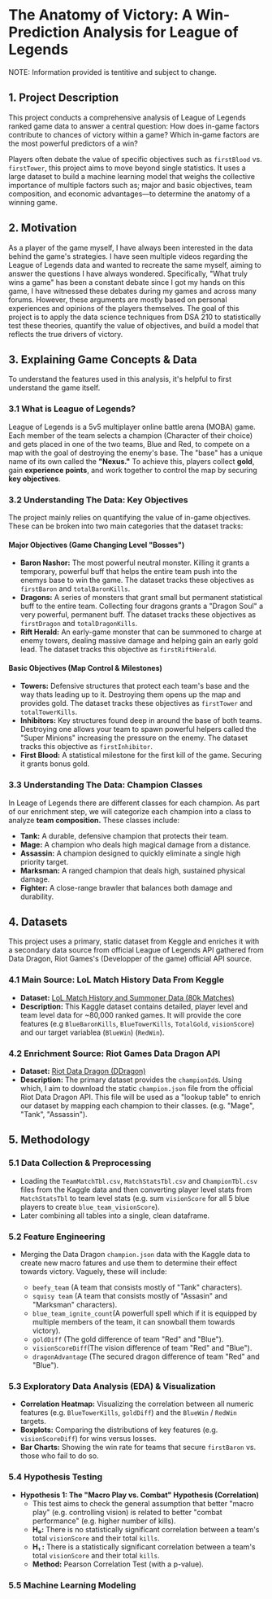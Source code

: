 # The Anatomy of Victory: A Win-Prediction Analysis for League of Legends

NOTE: Information provided is tentitive and subject to change.

## 1. Project Description

This project conducts a comprehensive analysis of League of Legends ranked game data to answer a central question: How does in-game factors contribute to chances of victory within a game? Which in-game factors are the most powerful predictors of a win?

Players often debate the value of specific objectives such as `firstBlood` vs. `firstTower`, this project aims to move beyond single statistics. It uses a large dataset to build a machine learning model that weighs the collective importance of multiple factors such as; major and basic objectives, team composition, and economic advantages—to determine the anatomy of a winning game.


## 2. Motivation

As a player of the game myself, I have always been interested in the data behind the game's strategies. I have seen multiple videos regarding the League of Legends data and wanted to recreate the same myself, aiming to answer the questions I have always wondered. Specifically, "What truly wins a game" has been a constant debate since I got my hands on this game, I have witnessed these debates during my games and across many forums. However, these arguments are mostly based on personal experiences and opinions of the players themselves. The goal of this project is to apply the data science techniques from DSA 210 to statistically test these theories, quantify the value of objectives, and build a model that reflects the true drivers of victory.


## 3. Explaining Game Concepts & Data

To understand the features used in this analysis, it's helpful to first understand the game itself.

### 3.1 What is League of Legends?

League of Legends is a 5v5 multiplayer online battle arena (MOBA) game. Each member of the team selects a champion (Character of their choice) and gets placed in one of the two teams, Blue and Red, to compete on a map with the goal of destroying the enemy's base. The "base" has a unique name of its own called the **"Nexus."** To achieve this, players collect **gold**, gain **experience points**, and work together to control the map by securing **key objectives**.

### 3.2 Understanding The Data: Key Objectives

The project mainly relies on quantifying the value of in-game objectives. These can be broken into two main categories that the dataset tracks:

#### Major Objectives (Game Changing Level "Bosses")

* **Baron Nashor:** The most powerful neutral monster. Killing it grants a temporary, powerful buff that helps the entire team push into the enemys base to win the game. The dataset tracks these objectives as `firstBaron` and `totalBaronKills`.
* **Dragons:** A series of monsters that grant small but permanent statistical buff to the entire team. Collecting four dragons grants a "Dragon Soul" a very powerful, permanent buff. The dataset tracks these objectives as `firstDragon` and `totalDragonKills`.
* **Rift Herald:** An early-game monster that can be summoned to charge at enemy towers, dealing massive damage and helping gain an early gold lead. The dataset tracks this objective as `firstRiftHerald`.

#### Basic Objectives (Map Control & Milestones)

* **Towers:** Defensive structures that protect each team's base and the way thats leading up to it. Destroying them opens up the map and provides gold. The dataset tracks these objectives as `firstTower` and `totalTowerKills`.
* **Inhibitors:** Key structures found deep in around the base of both teams. Destroying one allows your team to spawn powerful helpers called the "Super Minions" increasing the pressure on the enemy. The dataset tracks this objective as `firstInhibitor`.
* **First Blood:** A statistical milestone for the first kill of the game. Securing it grants bonus gold.

### 3.3 Understanding The Data: Champion Classes

In Leage of Legends there are different classes for each champion. As part of our enrichment step, we will categorize each champion into a class to analyze **team composition.** These classes include:
* **Tank:** A durable, defensive champion that protects their team.
* **Mage:** A champion who deals high magical damage from a distance.
* **Assassin:** A champion designed to quickly eliminate a single high priority target.
* **Marksman:** A ranged champion that deals high, sustained physical damage.
* **Fighter:** A close-range brawler that balances both damage and durability.


## 4. Datasets

This project uses a primary, static dataset from Keggle and enriches it with a secondary data source from official League of Legends API gathered from Data Dragon, Riot Games's (Developper of the game) official API source.

### 4.1 Main Source: LoL Match History Data From Keggle

* **Dataset:** [LoL Match History and Summoner Data (80k Matches)](https://www.kaggle.com/datasets/nathansmallcalder/lol-match-history-and-summoner-data-80k-matches)
* **Description:** This Kaggle dataset contains detailed, player level and team level data for ~80,000 ranked games. It will provide the core features (e.g `BlueBaronKills`, `BlueTowerKills`, `TotalGold`, `visionScore`) and our target variablea (`BlueWin`) (`RedWin`).

### 4.2 Enrichment Source: Riot Games Data Dragon API

* **Dataset:** [Riot Data Dragon (DDragon)](https://developer.riotgames.com/docs/lol)
* **Description:** The primary dataset  provides the `championId`s. Using which, I aim to download the static `champion.json` file from the official Riot Data Dragon API. This file will be used as a "lookup table" to enrich our dataset by mapping each champion to their classes. (e.g. "Mage", "Tank", "Assassin").

## 5. Methodology


### 5.1 Data Collection & Preprocessing
* Loading the `TeamMatchTbl.csv`, `MatchStatsTbl.csv` and `ChampionTbl.csv` files from the Kaggle data and then converting player level stats from `MatchStatsTbl` to team level stats (e.g. sum `visionScore` for all 5 blue players to create `blue_team_visionScore`).
*  Later combining all tables into a single, clean dataframe.

### 5.2 Feature Engineering
*  Merging the Data Dragon `champion.json` data with the Kaggle data to create new macro fatures and use them to determine their effect towards victory. Vaguely, these will include:

    * `beefy_team` (A team that consists mostly of "Tank" characters).
    * `squisy team` (A team that consists mostly of "Assasin" and "Marksman" characters).
    * `blue_team_ignite_count`(A powerfull spell which if it is equipped by multiple members of the team, it can snowball them towards victory).
    * `goldDiff` (The gold difference of team "Red" and "Blue").
    * `visionScoreDiff`(The vision  difference of team "Red" and "Blue").
    * `dragonAdvantage` (The secured dragon difference of team "Red" and "Blue").

### 5.3 Exploratory Data Analysis (EDA) & Visualization

* **Correlation Heatmap:** Visualizing the correlation between all numeric features (e.g. `BlueTowerKills`, `goldDiff`) and the `BlueWin` / `RedWin` targets.
* **Boxplots:** Comparing the distributions of key features (e.g. `visionScoreDiff`) for wins versus losses.
* **Bar Charts:** Showing the win rate for teams that secure `firstBaron` vs. those who fail to do so.

### 5.4 Hypothesis Testing

* **Hypothesis 1: The "Macro Play vs. Combat" Hypothesis (Correlation)**
    * This test aims to check the general assumption that better "macro play" (e.g. controlling vision) is related to better "combat performance" (e.g. higher number of kills).
    * **H₀:** There is no statistically significant correlation between a team's total `visionScore` and their total `kills`.
    * **H₁ :** There is a statistically significant correlation between a team's total `visionScore` and their total `kills`.
    * **Method:** Pearson Correlation Test (with a p-value).


### 5.5 Machine Learning Modeling
